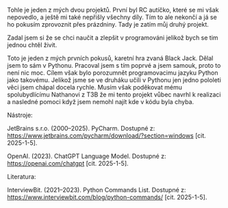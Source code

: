 Tohle je jeden z mých dvou projektů. První byl RC autíčko, které se mi však nepovedlo, a ještě mi také nepřišly všechny díly. Tím to ale nekončí a já se ho pokusím zprovoznit přes prázdniny. Tady je zatím můj druhý projekt.

Zadal jsem si že se chci naučit a zlepšit v programováni jelikož bych se tim jednou chtěl živit.

Toto je jeden z mých prvních pokusů, karetní hra zvaná Black Jack. Dělal jsem to sám v Pythonu. Pracoval jsem s tím poprvé a jsem samouk, proto to není nic moc. Cílem však bylo porozumnět programovacimu jazyku Python jako takovému. Jelikož jsme se ve druháku učili v Pythonu jen jedno pololeti věci jsem chápal docela rychle. Musím však poděkovat mému spolubydlícímu Nathanovi z T3B že mi tento projekt vůbec navrhl k realizaci a nasledné pomoci když jsem nemohl najít kde v kódu byla chyba.

Nástroje: 

JetBrains s.r.o. (2000–2025). PyCharm. Dostupné z: https://www.jetbrains.com/pycharm/download/?section=windows [cit. 2025-1-5].

OpenAI. (2023). ChatGPT Language Model. Dostupné z: https://openai.com/chatgpt [cit. 2025-1-5].

Literatura:

InterviewBit. (2021–2023). Python Commands List. Dostupné z: https://www.interviewbit.com/blog/python-commands/ [cit. 2025-1-5].
